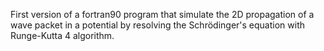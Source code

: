 First version of a fortran90 program that simulate the 2D propagation of a wave packet in a potential by resolving the Schrödinger's equation with Runge-Kutta 4 algorithm.

